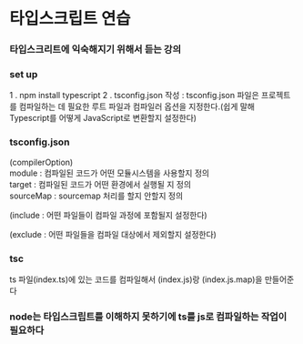 타입스크립트 연습
==================================
              
### 타입스크리트에 익숙해지기 위해서 듣는 강의
        
### set up
1 . npm install typescript
2 . tsconfig.json 작성 : tsconfig.json 파일은 프로젝트를 컴파일하는 데 필요한 루트 파일과 컴파일러 옵션을 지정한다.(쉽게 말해 Typescript를 어떻게 JavaScript로 변환할지 설정한다)
           
### tsconfig.json
(compilerOption)           
module : 컴파일된 코드가 어떤 모듈시스템을 사용할지 정의         
target : 컴파일된 코드가 어떤 환경에서 실행될 지 정의                 
sourceMap : sourcemap 처리를 할지 안할지 정의        
              

(include : 어떤 파일들이 컴파일 과정에 포함될지 설정한다)       
               

(exclude : 어떤 파일들을 컴파일 대상에서 제외할지 설정한다)         
            
### tsc
ts 파일(index.ts)에 있는 코드를 컴파일해서 (index.js)랑 (index.js.map)을 만들어준다          
         
### node는 타입스크립트를 이해하지 못하기에 ts를 js로 컴파일하는 작업이 필요하다
